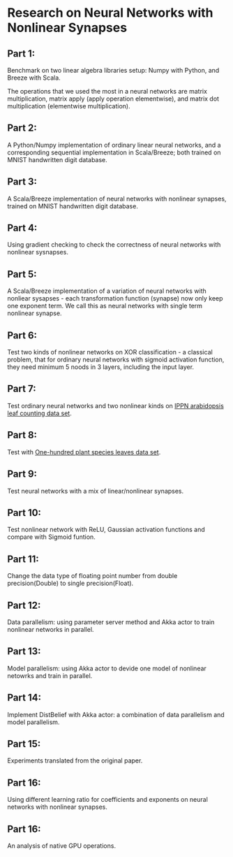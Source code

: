 # Research on Neural Networks with Nonlinear Synapses

##  Part 1:

Benchmark on two linear algebra libraries setup: Numpy with Python, and Breeze with Scala. 

The operations that we used the most in a neural networks are matrix multiplication, matrix apply (apply operation elementwise), and matrix dot multiplication (elementwise multiplication). 



##  Part 2: 

A Python/Numpy implementation of ordinary linear neural networks, and a corresponding sequential implementation in Scala/Breeze; both trained on MNIST handwritten digit database. 


##	Part 3:

A Scala/Breeze implementation of neural networks with nonlinear synapses, trained on MNIST handwritten digit database. 


##	Part 4:

Using gradient checking to check the correctness of neural networks with nonlinear sysnapses. 


##	Part 5:

A Scala/Breeze implementation of a variation of neural networks with nonliear sysapses - each transformation function (synapse) now only keep one exponent term. We call this as neural networks with single term nonlinear synapse. 


##	Part 6:

Test two kinds of nonlinear networks on XOR classification - a classical problem, that for ordinary neural networks with sigmoid activation function, they need minimum 5 noods in 3 layers, including the input layer. 


##	Part 7: 

Test ordinary neural networks and two nonlinear kinds on [IPPN arabidopsis leaf counting data set](https://www.plant-phenotyping.org/datasets-home).


##	Part 8: 

Test with [One-hundred plant species leaves data set](https://archive.ics.uci.edu/ml/datasets/One-hundred+plant+species+leaves+data+set). 


##	Part 9: 

Test neural networks with a mix of linear/nonlinear synapses.


##	Part 10:

Test nonlinear network with ReLU, Gaussian activation functions and compare with Sigmoid funtion. 


##	Part 11:

Change the data type of floating point number from double precision(Double) to single precision(Float). 


##	Part 12: 

Data parallelism: using parameter server method and Akka actor to train nonlinear networks in parallel. 


##	Part 13: 

Model parallelism: using Akka actor to devide one model of nonlinear netowrks and train in parallel. 


##	Part 14:

Implement DistBelief with Akka actor: a combination of data parallelism and model parallelism. 


##	Part 15: 

Experiments translated from the original paper. 


##	Part 16: 

Using different learning ratio for coefficients and exponents on neural networks with nonlinear synapses. 


##	Part 16: 

An analysis of native GPU operations. 
